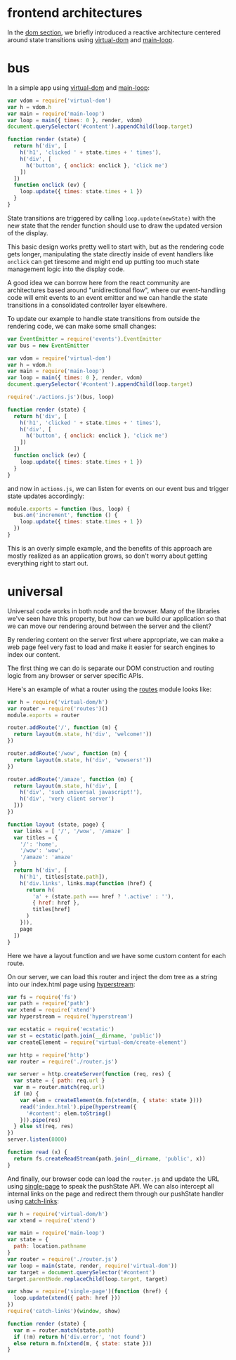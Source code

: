 # frontend architectures

In the [dom section](../dom), we briefly introduced a reactive architecture
centered around state transitions using [virtual-dom][] and [main-loop][].

# bus

In a simple app using [virtual-dom][] and [main-loop][]:

``` js
var vdom = require('virtual-dom')
var h = vdom.h
var main = require('main-loop')
var loop = main({ times: 0 }, render, vdom)
document.querySelector('#content').appendChild(loop.target)

function render (state) {
  return h('div', [
    h('h1', 'clicked ' + state.times + ' times'),
    h('div', [
      h('button', { onclick: onclick }, 'click me')
    ])
  ])
  function onclick (ev) {
    loop.update({ times: state.times + 1 })
  }
}
```

State transitions are triggered by calling `loop.update(newState)` with the new
state that the render function should use to draw the updated version of the
display.

This basic design works pretty well to start with, but as the rendering
code gets longer, manipulating the state directly inside of event handlers like
`onclick` can get tiresome and might end up putting too much state management
logic into the display code.

A good idea we can borrow here from the react community are architectures based
around "unidirectional flow", where our event-handling code will emit events to
an event emitter and we can handle the state transitions in a consolidated
controller layer elsewhere.

To update our example to handle state transitions from outside the rendering
code, we can make some small changes:

``` js
var EventEmitter = require('events').EventEmitter
var bus = new EventEmitter

var vdom = require('virtual-dom')
var h = vdom.h
var main = require('main-loop')
var loop = main({ times: 0 }, render, vdom)
document.querySelector('#content').appendChild(loop.target)

require('./actions.js')(bus, loop)

function render (state) {
  return h('div', [
    h('h1', 'clicked ' + state.times + ' times'),
    h('div', [
      h('button', { onclick: onclick }, 'click me')
    ])
  ])
  function onclick (ev) {
    loop.update({ times: state.times + 1 })
  }
}
```

and now in `actions.js`, we can listen for events on our event bus and trigger
state updates accordingly:

``` js
module.exports = function (bus, loop) {
  bus.on('increment', function () {
    loop.update({ times: state.times + 1 })
  })
}
```

This is an overly simple example, and the benefits of this approach are mostly
realized as an application grows, so don't worry about getting everything right
to start out.

[virtual-dom]: https://npmjs.com/package/virtual-dom
[main-loop]: https://npmjs.com/package/main-loop

# universal

Universal code works in both node and the browser. Many of the libraries we've
seen have this property, but how can we build our application so that we can
move our rendering around between the server and the client?

By rendering content on the server first where appropriate, we can make a web
page feel very fast to load and make it easier for search engines to index our
content.

The first thing we can do is separate our DOM construction and routing logic
from any browser or server specific APIs.

Here's an example of what a router using the [routes][] module looks like:

``` js
var h = require('virtual-dom/h')
var router = require('routes')()
module.exports = router

router.addRoute('/', function (m) {
  return layout(m.state, h('div', 'welcome!'))
})

router.addRoute('/wow', function (m) {
  return layout(m.state, h('div', 'wowsers!'))
})

router.addRoute('/amaze', function (m) {
  return layout(m.state, h('div', [
    h('div', 'such universal javascript!'),
    h('div', 'very client server')
  ]))
})

function layout (state, page) {
  var links = [ '/', '/wow', '/amaze' ]
  var titles = {
    '/': 'home',
    '/wow': 'wow',
    '/amaze': 'amaze'
  }
  return h('div', [
    h('h1', titles[state.path]),
    h('div.links', links.map(function (href) {
      return h(
        'a' + (state.path === href ? '.active' : ''),
        { href: href },
        titles[href]
      )
    })),
    page
  ])
}
```

Here we have a layout function and we have some custom content for each route.

On our server, we can load this router and inject the dom tree as a string into
our index.html page using [hyperstream][]:

``` js
var fs = require('fs')
var path = require('path')
var xtend = require('xtend')
var hyperstream = require('hyperstream')

var ecstatic = require('ecstatic')
var st = ecstatic(path.join(__dirname, 'public'))
var createElement = require('virtual-dom/create-element')

var http = require('http')
var router = require('./router.js')

var server = http.createServer(function (req, res) {
  var state = { path: req.url }
  var m = router.match(req.url)
  if (m) {
    var elem = createElement(m.fn(xtend(m, { state: state })))
    read('index.html').pipe(hyperstream({
      '#content': elem.toString()
    })).pipe(res)
  } else st(req, res)
})
server.listen(8000)

function read (x) {
  return fs.createReadStream(path.join(__dirname, 'public', x))
}
```

And finally, our browser code can load the `router.js` and update the URL using
[single-page][] to speak the pushState API. We can also intercept all internal
links on the page and redirect them through our pushState handler using
[catch-links][]:

``` js
var h = require('virtual-dom/h')
var xtend = require('xtend')

var main = require('main-loop')
var state = {
  path: location.pathname
}
var router = require('./router.js')
var loop = main(state, render, require('virtual-dom'))
var target = document.querySelector('#content')
target.parentNode.replaceChild(loop.target, target)

var show = require('single-page')(function (href) {
  loop.update(xtend({ path: href }))
})
require('catch-links')(window, show)

function render (state) {
  var m = router.match(state.path)
  if (!m) return h('div.error', 'not found')
  else return m.fn(xtend(m, { state: state }))
}
```

[routes]: https://npmjs.com/package/routes
[hyperstream]: https://npmjs.com/package/hyperstream
[single-page]: https://npmjs.com/package/single-page
[catch-links]: https://npmjs.com/package/catch-links
